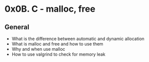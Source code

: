 # 0x0B. C - malloc, free

## General
 * What is the difference between automatic and dynamic allocation
 * What is malloc and free and how to use them
 * Why and when use malloc
 * How to use valgrind to check for memory leak
